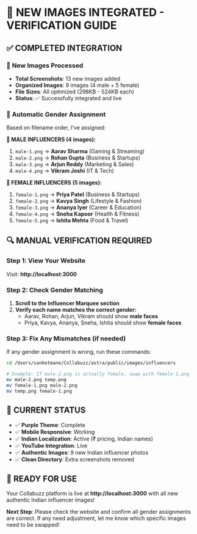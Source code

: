 # 🎯 NEW IMAGES INTEGRATED - VERIFICATION GUIDE

## ✅ **COMPLETED INTEGRATION**

### 📸 **New Images Processed**
- **Total Screenshots**: 13 new images added
- **Organized Images**: 9 images (4 male + 5 female)
- **File Sizes**: All optimized (298KB - 524KB each)
- **Status**: ✅ Successfully integrated and live

### 🔄 **Automatic Gender Assignment**
Based on filename order, I've assigned:

**👨 MALE INFLUENCERS (4 images):**
1. `male-1.png` → **Aarav Sharma** (Gaming & Streaming)
2. `male-2.png` → **Rohan Gupta** (Business & Startups)  
3. `male-3.png` → **Arjun Reddy** (Marketing & Sales)
4. `male-4.png` → **Vikram Joshi** (IT & Tech)

**👩 FEMALE INFLUENCERS (5 images):**
1. `female-1.png` → **Priya Patel** (Business & Startups)
2. `female-2.png` → **Kavya Singh** (Lifestyle & Fashion)
3. `female-3.png` → **Ananya Iyer** (Career & Education)
4. `female-4.png` → **Sneha Kapoor** (Health & Fitness)
5. `female-5.png` → **Ishita Mehta** (Food & Travel)

## 🔍 **MANUAL VERIFICATION REQUIRED**

### **Step 1: View Your Website**
Visit: **http://localhost:3000**

### **Step 2: Check Gender Matching**
1. **Scroll to the Influencer Marquee section**
2. **Verify each name matches the correct gender:**
   - Aarav, Rohan, Arjun, Vikram should show **male faces**
   - Priya, Kavya, Ananya, Sneha, Ishita should show **female faces**

### **Step 3: Fix Any Mismatches (if needed)**
If any gender assignment is wrong, run these commands:

```bash
cd /Users/sanketmane/Collabuzz/astra/public/images/influencers

# Example: If male-2.png is actually female, swap with female-1.png
mv male-2.png temp.png
mv female-1.png male-2.png  
mv temp.png female-1.png
```

## 🎨 **CURRENT STATUS**
- ✅ **Purple Theme**: Complete
- ✅ **Mobile Responsive**: Working
- ✅ **Indian Localization**: Active (₹ pricing, Indian names)
- ✅ **YouTube Integration**: Live
- ✅ **Authentic Images**: 9 new Indian influencer photos
- ✅ **Clean Directory**: Extra screenshots removed

## 🚀 **READY FOR USE**
Your Collabuzz platform is live at **http://localhost:3000** with all new authentic Indian influencer images!

**Next Step**: Please check the website and confirm all gender assignments are correct. If any need adjustment, let me know which specific images need to be swapped!